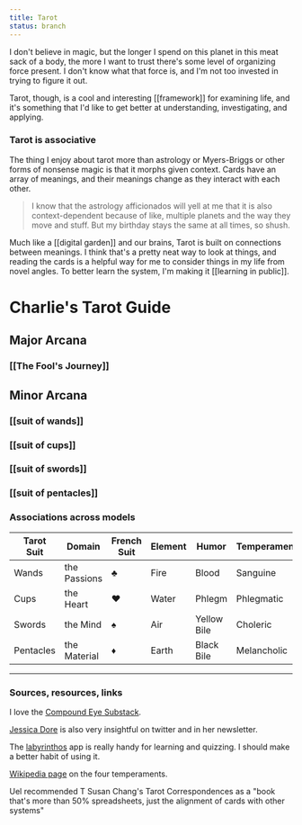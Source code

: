```yaml
---
title: Tarot
status: branch
---
```


I don't believe in magic, but the longer I spend on this planet in this meat sack of a body, the more I want to trust there's some level of organizing force present. I don't know what that force is, and I'm not too invested in trying to figure it out.

Tarot, though, is a cool and interesting [[framework]] for examining life, and it's something that I'd like to get better at understanding, investigating, and applying.

### Tarot is associative

The thing I enjoy about tarot more than astrology or Myers-Briggs or other forms of nonsense magic is that it morphs given context. Cards have an array of meanings, and their meanings change as they interact with each other.

> I know that the astrology afficionados will yell at me that it is also context-dependent because of like, multiple planets and the way they move and stuff. But my birthday stays the same at all times, so shush.

Much like a [[digital garden]] and our brains, Tarot is built on connections between meanings. I think that's a pretty neat way to look at things, and reading the cards is a helpful way for me to consider things in my life from novel angles. To better learn the system, I'm making it [[learning in public]].

# Charlie's Tarot Guide

## Major Arcana

### [[The Fool's Journey]]

## Minor Arcana

### [[suit of wands]]

### [[suit of cups]]

### [[suit of swords]]

### [[suit of pentacles]]

### Associations across models

| Tarot Suit | Domain | French Suit | Element | Humor | Temperament |
|------------|--------|-------------|---------|-------|-------------|
| Wands | the Passions | ♣ | Fire | Blood | Sanguine |
| Cups | the Heart | ♥ | Water | Phlegm | Phlegmatic |
| Swords | the Mind | ♠ | Air | Yellow Bile | Choleric |
| Pentacles | the Material | ♦ | Earth | Black Bile | Melancholic |

---
### Sources, resources, links

I love the [Compound Eye Substack](https://compoundeye.substack.com/).

[Jessica Dore](https://www.jessicadore.com/) is also very insightful on twitter and in her newsletter.

The [labyrinthos](https://labyrinthos.co/) app is really handy for learning and quizzing. I should make a better habit of using it.

[Wikipedia page](https://en.wikipedia.org/wiki/Four_temperaments) on the four temperaments.

Uel recommended T Susan Chang's Tarot Correspondences as a "book that's more than 50% spreadsheets, just the alignment of cards with other systems"